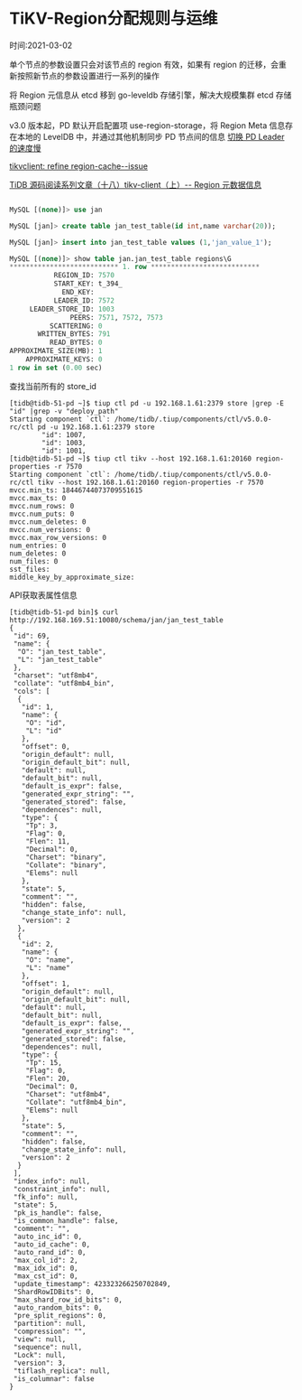 # TiKV-Region分配规则与运维
时间:2021-03-02



单个节点的参数设置只会对该节点的 region 有效，如果有 region 的迁移，会重新按照新节点的参数设置进行一系列的操作



将 Region 元信息从 etcd 移到 go-leveldb 存储引擎，解决大规模集群 etcd 存储瓶颈问题

v3.0 版本起，PD 默认开启配置项 use-region-storage，将 Region Meta 信息存在本地的 LevelDB 中，并通过其他机制同步 PD 节点间的信息 [切换 PD Leader 的速度慢](https://docs.pingcap.com/zh/tidb/stable/massive-regions-best-practices#%E5%88%87%E6%8D%A2-pd-leader-%E7%9A%84%E9%80%9F%E5%BA%A6%E6%85%A2)



[tikvclient: refine region-cache--issue](https://github.com/pingcap/tidb/pull/10256)


[TiDB 源码阅读系列文章（十八）tikv-client（上）-- Region 元数据信息](https://pingcap.com/blog-cn/tidb-source-code-reading-18/#%E5%A6%82%E4%BD%95%E5%AE%9A%E4%BD%8D-key-%E6%89%80%E5%9C%A8%E7%9A%84-tikv-server)









```sql

MySQL [(none)]> use jan

MySQL [jan]> create table jan_test_table(id int,name varchar(20));

MySQL [jan]> insert into jan_test_table values (1,'jan_value_1');

MySQL [(none)]> show table jan.jan_test_table regions\G
*************************** 1. row ***************************
           REGION_ID: 7570
           START_KEY: t_394_
             END_KEY: 
           LEADER_ID: 7572
     LEADER_STORE_ID: 1003
               PEERS: 7571, 7572, 7573
          SCATTERING: 0
       WRITTEN_BYTES: 791
          READ_BYTES: 0
APPROXIMATE_SIZE(MB): 1
    APPROXIMATE_KEYS: 0
1 row in set (0.00 sec)

```


查找当前所有的 store_id  
```shell
[tidb@tidb-51-pd ~]$ tiup ctl pd -u 192.168.1.61:2379 store |grep -E "id" |grep -v "deploy_path"
Starting component `ctl`: /home/tidb/.tiup/components/ctl/v5.0.0-rc/ctl pd -u 192.168.1.61:2379 store
        "id": 1007,
        "id": 1003,
        "id": 1001,
[tidb@tidb-51-pd ~]$ tiup ctl tikv --host 192.168.1.61:20160 region-properties -r 7570
Starting component `ctl`: /home/tidb/.tiup/components/ctl/v5.0.0-rc/ctl tikv --host 192.168.1.61:20160 region-properties -r 7570
mvcc.min_ts: 18446744073709551615
mvcc.max_ts: 0
mvcc.num_rows: 0
mvcc.num_puts: 0
mvcc.num_deletes: 0
mvcc.num_versions: 0
mvcc.max_row_versions: 0
num_entries: 0
num_deletes: 0
num_files: 0
sst_files: 
middle_key_by_approximate_size: 

```

API获取表属性信息   

```shell
[tidb@tidb-51-pd bin]$ curl http://192.168.169.51:10080/schema/jan/jan_test_table
{
 "id": 69,
 "name": {
  "O": "jan_test_table",
  "L": "jan_test_table"
 },
 "charset": "utf8mb4",
 "collate": "utf8mb4_bin",
 "cols": [
  {
   "id": 1,
   "name": {
    "O": "id",
    "L": "id"
   },
   "offset": 0,
   "origin_default": null,
   "origin_default_bit": null,
   "default": null,
   "default_bit": null,
   "default_is_expr": false,
   "generated_expr_string": "",
   "generated_stored": false,
   "dependences": null,
   "type": {
    "Tp": 3,
    "Flag": 0,
    "Flen": 11,
    "Decimal": 0,
    "Charset": "binary",
    "Collate": "binary",
    "Elems": null
   },
   "state": 5,
   "comment": "",
   "hidden": false,
   "change_state_info": null,
   "version": 2
  },
  {
   "id": 2,
   "name": {
    "O": "name",
    "L": "name"
   },
   "offset": 1,
   "origin_default": null,
   "origin_default_bit": null,
   "default": null,
   "default_bit": null,
   "default_is_expr": false,
   "generated_expr_string": "",
   "generated_stored": false,
   "dependences": null,
   "type": {
    "Tp": 15,
    "Flag": 0,
    "Flen": 20,
    "Decimal": 0,
    "Charset": "utf8mb4",
    "Collate": "utf8mb4_bin",
    "Elems": null
   },
   "state": 5,
   "comment": "",
   "hidden": false,
   "change_state_info": null,
   "version": 2
  }
 ],
 "index_info": null,
 "constraint_info": null,
 "fk_info": null,
 "state": 5,
 "pk_is_handle": false,
 "is_common_handle": false,
 "comment": "",
 "auto_inc_id": 0,
 "auto_id_cache": 0,
 "auto_rand_id": 0,
 "max_col_id": 2,
 "max_idx_id": 0,
 "max_cst_id": 0,
 "update_timestamp": 423323266250702849,
 "ShardRowIDBits": 0,
 "max_shard_row_id_bits": 0,
 "auto_random_bits": 0,
 "pre_split_regions": 0,
 "partition": null,
 "compression": "",
 "view": null,
 "sequence": null,
 "Lock": null,
 "version": 3,
 "tiflash_replica": null,
 "is_columnar": false
}
```








